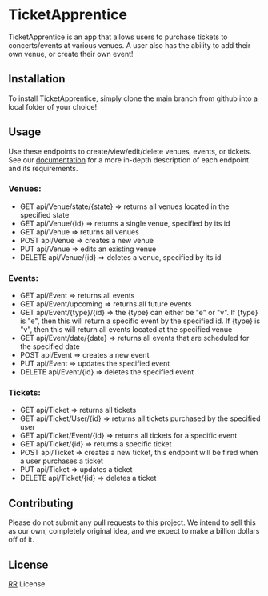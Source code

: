 # TicketApprentice

TicketApprentice is an app that allows users to purchase tickets to concerts/events at various venues. A user also has the ability to add their own venue, or create their own event!

## Installation

To install TicketApprentice, simply clone the main branch from github into a local folder of your choice!

## Usage

Use these endpoints to create/view/edit/delete venues, events, or tickets. See our [documentation](https://www.youtube.com/watch?v=iik25wqIuFo&ab_channel=Rickroll%2Cbutwithadifferentlink) for a more in-depth description of each endpoint and its requirements.

### Venues:
- GET api/Venue/state/{state} => returns all venues located in the specified state
- GET api/Venue/{id} => returns a single venue, specified by its id
- GET api/Venue => returns all venues
- POST api/Venue => creates a new venue
- PUT api/Venue => edits an existing venue
- DELETE api/Venue/{id} => deletes a venue, specified by its id

### Events:
- GET api/Event => returns all events
- GET api/Event/upcoming => returns all future events
- GET api/Event/{type}/{id} => the {type} can either be "e" or "v". If {type} is "e", then this will return a specific event by the specified id. If {type} is "v", then this will return all events located at the specified venue
- GET api/Event/date/{date} => returns all events that are scheduled for the specified date
- POST api/Event => creates a new event
- PUT api/Event => updates the specified event
- DELETE api/Event/{id} => deletes the specified event

### Tickets: 
- GET api/Ticket => returns all tickets
- GET api/Ticket/User/{id} => returns all tickets purchased by the specified user
- GET api/Ticket/Event/{id} => returns all tickets for a specific event
- GET api/Ticket/{id} => returns a specific ticket
- POST api/Ticket => creates a new ticket, this endpoint will be fired when a user purchases a ticket
- PUT api/Ticket => updates a ticket
- DELETE api/Ticket/{id} => deletes a ticket

## Contributing
Please do not submit any pull requests to this project. We intend to sell this as our own, completely original idea, and we expect to make a billion dollars off of it. 

## License
[RR](https://www.youtube.com/watch?v=iik25wqIuFo&ab_channel=Rickroll%2Cbutwithadifferentlink) License
